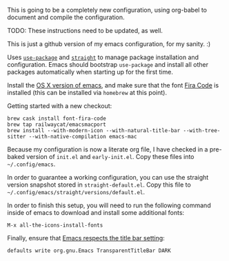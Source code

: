 This is going to be a completely new configuration, using org-babel to
document and compile the configuration.

TODO: These instructions need to be updated, as well.

This is just a github version of my emacs configuration, for my sanity. :)

Uses [`use-package`][1] and [`straight`][5] to manage package installation and
configuration. Emacs should bootstrap `use-package` and install all
other packages automatically when starting up for the first time.

Install the [OS X version of emacs][2], and make sure that the font
[Fira Code][3] is installed (this can be installed via `homebrew` at
this point).


Getting started with a new checkout:
``` shell
brew cask install font-fira-code
brew tap railwaycat/emacsmacport
brew install --with-modern-icon --with-natural-title-bar --with-tree-sitter --with-native-compilation emacs-mac
```

Because my configuration is now a literate org file, I have checked in
a pre-baked version of `init.el` and `early-init.el`. Copy these files
into `~/.config/emacs`.

In order to guarantee a working configuration, you can use the
straight version snapshot stored in `straight-default.el`.  Copy this
file to `~/.config/emacs/straight/versions/default.el`.

In order to finish this setup, you will need to run the following
command inside of emacs to download and install some additional fonts:

``` shell
M-x all-the-icons-install-fonts
```

Finally, ensure that [Emacs respects the title bar setting][4]:
``` shell
defaults write org.gnu.Emacs TransparentTitleBar DARK
```

[1]: https://github.com/jwiegley/use-package
[2]: https://github.com/railwaycat/homebrew-emacsmacport
[3]: https://github.com/tonsky/FiraCode
[4]: https://github.com/railwaycat/homebrew-emacsmacport/wiki/Natural-Title-Bar
[5]: https://github.com/radian-software/straight.el
